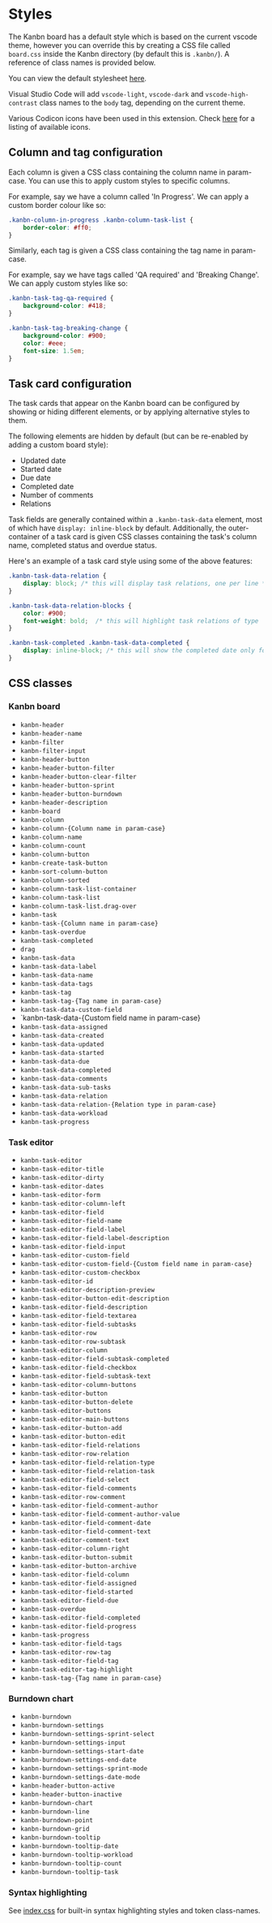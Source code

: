 # Styles

The Kanbn board has a default style which is based on the current vscode theme, however you can override this by creating a CSS file called `board.css` inside the Kanbn directory (by default this is `.kanbn/`). A reference of class names is provided below.

You can view the default stylesheet [here](https://github.com/basementuniverse/vscode-kanbn/blob/main/src/index.css).

Visual Studio Code will add `vscode-light`, `vscode-dark` and `vscode-high-contrast` class names to the `body` tag, depending on the current theme.

Various Codicon icons have been used in this extension. Check [here](https://code.visualstudio.com/api/references/icons-in-labels) for a listing of available icons.

## Column and tag configuration

Each column is given a CSS class containing the column name in param-case. You can use this to apply custom styles to specific columns.

For example, say we have a column called 'In Progress'. We can apply a custom border colour like so:
```css
.kanbn-column-in-progress .kanbn-column-task-list {
    border-color: #ff0;
}
```

Similarly, each tag is given a CSS class containing the tag name in param-case.

For example, say we have tags called 'QA required' and 'Breaking Change'. We can apply custom styles like so:
```css
.kanbn-task-tag-qa-required {
    background-color: #418;
}

.kanbn-task-tag-breaking-change {
    background-color: #900;
    color: #eee;
    font-size: 1.5em;
}
```

## Task card configuration

The task cards that appear on the Kanbn board can be configured by showing or hiding different elements, or by applying alternative styles to them.

The following elements are hidden by default (but can be re-enabled by adding a custom board style):
- Updated date
- Started date
- Due date
- Completed date
- Number of comments
- Relations

Task fields are generally contained within a `.kanbn-task-data` element, most of which have `display: inline-block` by default. Additionally, the outer-container of a task card is given CSS classes containing the task's column name, completed status and overdue status.

Here's an example of a task card style using some of the above features:
```css
.kanbn-task-data-relation {
    display: block; /* this will display task relations, one per line */
}

.kanbn-task-data-relation-blocks {
    color: #900;
    font-weight: bold;  /* this will highlight task relations of type 'blocks' */
}

.kanbn-task-completed .kanbn-task-data-completed {
    display: inline-block; /* this will show the completed date only for tasks that have been completed */
}
```

## CSS classes

### Kanbn board

- `kanbn-header`
- `kanbn-header-name`
- `kanbn-filter`
- `kanbn-filter-input`
- `kanbn-header-button`
- `kanbn-header-button-filter`
- `kanbn-header-button-clear-filter`
- `kanbn-header-button-sprint`
- `kanbn-header-button-burndown`
- `kanbn-header-description`
- `kanbn-board`
- `kanbn-column`
- `kanbn-column-{Column name in param-case}`
- `kanbn-column-name`
- `kanbn-column-count`
- `kanbn-column-button`
- `kanbn-create-task-button`
- `kanbn-sort-column-button`
- `kanbn-column-sorted`
- `kanbn-column-task-list-container`
- `kanbn-column-task-list`
- `kanbn-column-task-list.drag-over`
- `kanbn-task`
- `kanbn-task-{Column name in param-case}`
- `kanbn-task-overdue`
- `kanbn-task-completed`
- `drag`
- `kanbn-task-data`
- `kanbn-task-data-label`
- `kanbn-task-data-name`
- `kanbn-task-data-tags`
- `kanbn-task-tag`
- `kanbn-task-tag-{Tag name in param-case}`
- `kanbn-task-data-custom-field`
- `kanbn-task-data-{Custom field name in param-case}
- `kanbn-task-data-assigned`
- `kanbn-task-data-created`
- `kanbn-task-data-updated`
- `kanbn-task-data-started`
- `kanbn-task-data-due`
- `kanbn-task-data-completed`
- `kanbn-task-data-comments`
- `kanbn-task-data-sub-tasks`
- `kanbn-task-data-relation`
- `kanbn-task-data-relation-{Relation type in param-case}`
- `kanbn-task-data-workload`
- `kanbn-task-progress`

### Task editor

- `kanbn-task-editor`
- `kanbn-task-editor-title`
- `kanbn-task-editor-dirty`
- `kanbn-task-editor-dates`
- `kanbn-task-editor-form`
- `kanbn-task-editor-column-left`
- `kanbn-task-editor-field`
- `kanbn-task-editor-field-name`
- `kanbn-task-editor-field-label`
- `kanbn-task-editor-field-label-description`
- `kanbn-task-editor-field-input`
- `kanbn-task-editor-custom-field`
- `kanbn-task-editor-custom-field-{Custom field name in param-case}`
- `kanbn-task-editor-custom-checkbox`
- `kanbn-task-editor-id`
- `kanbn-task-editor-description-preview`
- `kanbn-task-editor-button-edit-description`
- `kanbn-task-editor-field-description`
- `kanbn-task-editor-field-textarea`
- `kanbn-task-editor-field-subtasks`
- `kanbn-task-editor-row`
- `kanbn-task-editor-row-subtask`
- `kanbn-task-editor-column`
- `kanbn-task-editor-field-subtask-completed`
- `kanbn-task-editor-field-checkbox`
- `kanbn-task-editor-field-subtask-text`
- `kanbn-task-editor-column-buttons`
- `kanbn-task-editor-button`
- `kanbn-task-editor-button-delete`
- `kanbn-task-editor-buttons`
- `kanbn-task-editor-main-buttons`
- `kanbn-task-editor-button-add`
- `kanbn-task-editor-button-edit`
- `kanbn-task-editor-field-relations`
- `kanbn-task-editor-row-relation`
- `kanbn-task-editor-field-relation-type`
- `kanbn-task-editor-field-relation-task`
- `kanbn-task-editor-field-select`
- `kanbn-task-editor-field-comments`
- `kanbn-task-editor-row-comment`
- `kanbn-task-editor-field-comment-author`
- `kanbn-task-editor-field-comment-author-value`
- `kanbn-task-editor-field-comment-date`
- `kanbn-task-editor-field-comment-text`
- `kanbn-task-editor-comment-text`
- `kanbn-task-editor-column-right`
- `kanbn-task-editor-button-submit`
- `kanbn-task-editor-button-archive`
- `kanbn-task-editor-field-column`
- `kanbn-task-editor-field-assigned`
- `kanbn-task-editor-field-started`
- `kanbn-task-editor-field-due`
- `kanbn-task-overdue`
- `kanbn-task-editor-field-completed`
- `kanbn-task-editor-field-progress`
- `kanbn-task-progress`
- `kanbn-task-editor-field-tags`
- `kanbn-task-editor-row-tag`
- `kanbn-task-editor-field-tag`
- `kanbn-task-editor-tag-highlight`
- `kanbn-task-tag-{Tag name in param-case}`

### Burndown chart

- `kanbn-burndown`
- `kanbn-burndown-settings`
- `kanbn-burndown-settings-sprint-select`
- `kanbn-burndown-settings-input`
- `kanbn-burndown-settings-start-date`
- `kanbn-burndown-settings-end-date`
- `kanbn-burndown-settings-sprint-mode`
- `kanbn-burndown-settings-date-mode`
- `kanbn-header-button-active`
- `kanbn-header-button-inactive`
- `kanbn-burndown-chart`
- `kanbn-burndown-line`
- `kanbn-burndown-point`
- `kanbn-burndown-grid`
- `kanbn-burndown-tooltip`
- `kanbn-burndown-tooltip-date`
- `kanbn-burndown-tooltip-workload`
- `kanbn-burndown-tooltip-count`
- `kanbn-burndown-tooltip-task`

### Syntax highlighting

See [index.css](https://github.com/basementuniverse/vscode-kanbn/blob/main/src/index.css) for built-in syntax highlighting styles and token class-names.

